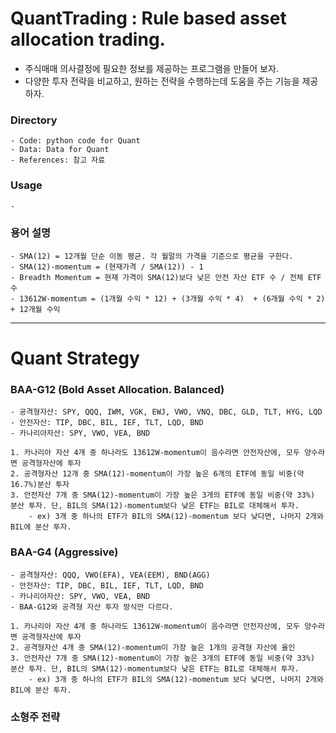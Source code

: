 # QuantTrading : Rule based asset allocation trading.  
- 주식매매 의사결정에 필요한 정보를 제공하는 프로그램을 만들어 보자.
- 다양한 투자 전략을 비교하고, 원하는 전략을 수행하는데 도움을 주는 기능을 제공하자.

### Directory  
```
- Code: python code for Quant
- Data: Data for Quant
- References: 참고 자료
```

### Usage
```
- 
```

### 용어 설명
``` 
- SMA(12) = 12개월 단순 이동 평균. 각 월말의 가격을 기준으로 평균을 구한다.
- SMA(12)-momentum = (현재가격 / SMA(12)) - 1
- Breadth Momentum = 현재 가격이 SMA(12)보다 낮은 안전 자산 ETF 수 / 전체 ETF 수
- 13612W-momentum = (1개월 수익 * 12) + (3개월 수익 * 4)  + (6개월 수익 * 2) + 12개월 수익
```
-------------------------------------------------------------------------------------
# Quant Strategy

### BAA-G12 (Bold Asset Allocation. Balanced)
```
- 공격형자산: SPY, QQQ, IWM, VGK, EWJ, VWO, VNQ, DBC, GLD, TLT, HYG, LQD
- 안전자산: TIP, DBC, BIL, IEF, TLT, LQD, BND
- 카나리아자산: SPY, VWO, VEA, BND
  
1. 카나리아 자산 4개 중 하나라도 13612W-momentum이 음수라면 안전자산에, 모두 양수라면 공격형자산에 투자    
2. 공격형자산 12개 중 SMA(12)-momentum이 가장 높은 6개의 ETF에 동일 비중(약 16.7%)분산 투자
3. 안전자산 7개 중 SMA(12)-momentum이 가장 높은 3개의 ETF에 동일 비중(약 33%) 분산 투자. 단, BIL의 SMA(12)-momentum보다 낮은 ETF는 BIL로 대체해서 투자.
    - ex) 3개 중 하나의 ETF가 BIL의 SMA(12)-momentum 보다 낮다면, 나머지 2개와 BIL에 분산 투자.
```

### BAA-G4 (Aggressive)
```
- 공격형자산: QQQ, VWO(EFA), VEA(EEM), BND(AGG)
- 안전자산: TIP, DBC, BIL, IEF, TLT, LQD, BND
- 카나리아자산: SPY, VWO, VEA, BND
- BAA-G12와 공격형 자산 투자 방식만 다르다.
  
1. 카나리아 자산 4개 중 하나라도 13612W-momentum이 음수라면 안전자산에, 모두 양수라면 공격형자산에 투자    
2. 공격형자산 4개 중 SMA(12)-momentum이 가장 높은 1개의 공격형 자산에 올인
3. 안전자산 7개 중 SMA(12)-momentum이 가장 높은 3개의 ETF에 동일 비중(약 33%) 분산 투자. 단, BIL의 SMA(12)-momentum보다 낮은 ETF는 BIL로 대체해서 투자.
    - ex) 3개 중 하나의 ETF가 BIL의 SMA(12)-momentum 보다 낮다면, 나머지 2개와 BIL에 분산 투자.
```

### 소형주 전략
```

```
